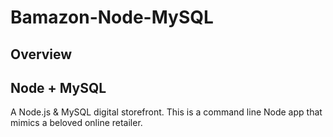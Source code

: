 # Bamazon-Node-MySQL

## Overview 
## Node + MySQL
A Node.js & MySQL digital storefront. This is a command line Node app that mimics a beloved online retailer. 
